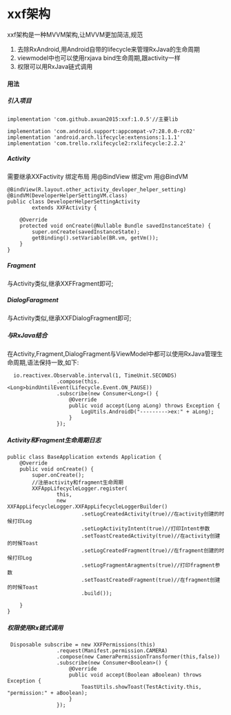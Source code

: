 # xxf架构
xxf架构是一种MVVM架构,让MVVM更加简洁,规范
1. 去除RxAndroid,用Android自带的lifecycle来管理RxJava的生命周期
2. viewmodel中也可以使用rxjava bind生命周期,跟activity一样
3. 权限可以用RxJava链式调用

#### 用法
##### 引入项目
    implementation 'com.github.axuan2015:xxf:1.0.5'//主要lib

    implementation 'com.android.support:appcompat-v7:28.0.0-rc02'
    implementation 'android.arch.lifecycle:extensions:1.1.1'
    implementation 'com.trello.rxlifecycle2:rxlifecycle:2.2.2'

##### Activity
需要继承XXFactivity
绑定布局 用@BindView
绑定vm  用@BindVM

    @BindView(R.layout.other_activity_devloper_helper_setting)
    @BindVM(DeveloperHelperSettingVM.class)
    public class DeveloperHelperSettingActivity
            extends XXFActivity {

        @Override
        protected void onCreate(@Nullable Bundle savedInstanceState) {
            super.onCreate(savedInstanceState);
            getBinding().setVariable(BR.vm, getVm());
        }
    }

##### Fragment
与Activity类似,继承XXFFragment即可;

##### DialogFaragment
与Activity类似,继承XXFDialogFragment即可;

##### 与RxJava结合
在Activity,Fragment,DialogFragment与ViewModel中都可以使用RxJava管理生命周期,语法保持一致,如下:


      io.reactivex.Observable.interval(1, TimeUnit.SECONDS)
                    .compose(this.<Long>bindUntilEvent(Lifecycle.Event.ON_PAUSE))
                    .subscribe(new Consumer<Long>() {
                        @Override
                        public void accept(Long aLong) throws Exception {
                            LogUtils.AndroidD("--------->ex:" + aLong);
                        }
                    });

##### Activity和Fragment生命周期日志

    public class BaseApplication extends Application {
        @Override
        public void onCreate() {
            super.onCreate();
            //注册activity和fragment生命周期
            XXFAppLifecycleLogger.register(
                    this,
                    new XXFAppLifecycleLogger.XXFAppLifecycleLoggerBuilder()
                            .setLogCreatedActivity(true)//在activity创建的时候打印Log
                            .setLogActivityIntent(true)//打印Intent参数
                            .setToastCreatedActivity(true)//在activity创建的时候Toast
                            .setLogCreatedFragment(true)//在fragment创建的时候打印Log
                            .setLogFragmentAragments(true)//打印fragment参数
                            .setToastCreatedFragment(true)//在fragment创建的时候Toast
                            .build());

        }
    }

##### 权限使用Rx链式调用

     Disposable subscribe = new XXFPermissions(this)
                    .request(Manifest.permission.CAMERA)
                    .compose(new CameraPermissionTransformer(this,false))
                    .subscribe(new Consumer<Boolean>() {
                        @Override
                        public void accept(Boolean aBoolean) throws Exception {
                            ToastUtils.showToast(TestActivity.this, "permission:" + aBoolean);
                        }
                    });

